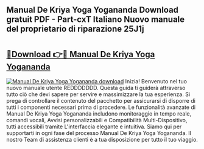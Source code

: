## Manual De Kriya Yoga Yogananda Download gratuit PDF - Part-cxT Italiano Nuovo manuale del proprietario di riparazione 25J1j

# <h2><a href="http://dfeft7i.blite.top/?on=Manual+De+Kriya+Yoga+Yogananda">🔗Download 👉🔴 Manual De Kriya Yoga Yogananda</a></h2>

[![Manual De Kriya Yoga Yogananda download](https://i.imgur.com/lujVjoI.png)](http://dfeft7i.blite.top/?on=Manual+De+Kriya+Yoga+Yogananda)
Inizia! Benvenuto nel tuo nuovo manuale utente REDDDDDDD. Questa guida ti guiderà attraverso tutto ciò che devi sapere per servire e massimizzare la tua esperienza. Si prega di controllare il contenuto del pacchetto per assicurarsi di disporre di tutti i componenti necessari prima di procedere. Le funzionalità avanzate di Manual De Kriya Yoga Yogananda includono monitoraggio in tempo reale, comandi vocali, Avvisi personalizzabili e Compatibilità Multi-Dispositivo, tutti accessibili tramite L'interfaccia elegante e intuitiva. Siamo qui per supportarti in ogni fase del processo Manual De Kriya Yoga Yogananda. Il nostro Team di assistenza clienti è a tua disposizione per tutto il tuo viaggio.
